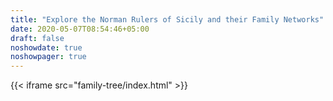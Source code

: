 ```yaml
---
title: "Explore the Norman Rulers of Sicily and their Family Networks"
date: 2020-05-07T08:54:46+05:00
draft: false
noshowdate: true
noshowpager: true
---
```

{{< iframe src="family-tree/index.html" >}}

